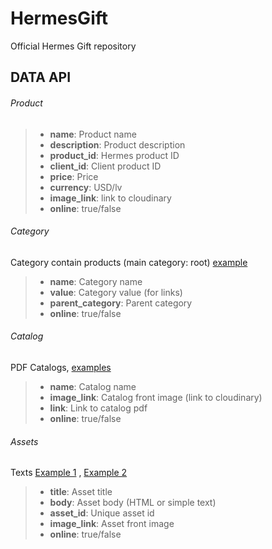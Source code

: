 # HermesGift
Official Hermes Gift repository

## DATA API

###### Product
> - **name**: Product name
> - **description**: Product description
> - **product_id**: Hermes product ID
> - **client_id**: Client product ID
> - **price**: Price
> - **currency**: USD/lv
> - **image_link**: link to cloudinary
> -	**online**: true/false


###### Category 					
Category contain products (main category: root) [example](http://hermesgift.bg/index.php/categories/sklad)
>	- **name**: Category name
> - **value**: Category value (for links)
> - **parent_category**: Parent category
> - **online**: true/false


###### Catalog
PDF Catalogs, [examples](http://hermesgift.bg/index.php/catalogs)
> - **name**: Catalog name
> - **image_link**: Catalog front image (link to cloudinary)
> - **link**: Link to catalog pdf
> - **online**: true/false


###### Assets
Texts [Example 1](http://hermesgift.bg/index.php/for-us) , [Example 2](http://hermesgift.bg/index.php/nashatapechatnitsa)
> - **title**: Asset title
> - **body**: Asset body (HTML or simple text)
> - **asset_id**: Unique asset id
> - **image_link**: Asset front image
> - **online**: true/false
